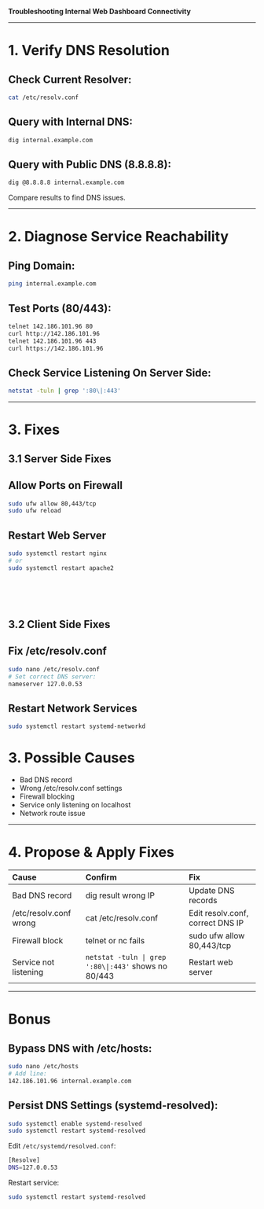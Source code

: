 **Troubleshooting Internal Web Dashboard Connectivity**

---

# 1. Verify DNS Resolution

## Check Current Resolver:
```bash
cat /etc/resolv.conf
```

## Query with Internal DNS:
```bash
dig internal.example.com
```

## Query with Public DNS (8.8.8.8):
```bash
dig @8.8.8.8 internal.example.com
```

Compare results to find DNS issues.

---

# 2. Diagnose Service Reachability

## Ping Domain:
```bash
ping internal.example.com
```

## Test Ports (80/443):
```bash
telnet 142.186.101.96 80
curl http://142.186.101.96
telnet 142.186.101.96 443
curl https://142.186.101.96
```

## Check Service Listening On Server Side:
```bash
netstat -tuln | grep ':80\|:443'
```

---
# 3. Fixes 

## 3.1 Server Side Fixes

## Allow Ports on Firewall
```bash
sudo ufw allow 80,443/tcp
sudo ufw reload
```

## Restart Web Server
```bash
sudo systemctl restart nginx
# or
sudo systemctl restart apache2
```


<br/><br/><br/>

## 3.2 Client Side Fixes

## Fix /etc/resolv.conf
```bash
sudo nano /etc/resolv.conf
# Set correct DNS server:
nameserver 127.0.0.53
```

## Restart Network Services
```bash
sudo systemctl restart systemd-networkd
```

# 3. Possible Causes
- Bad DNS record
- Wrong /etc/resolv.conf settings
- Firewall blocking
- Service only listening on localhost
- Network route issue


---

# 4. Propose & Apply Fixes

| Cause | Confirm | Fix |
|:----|:-----|:----|
| Bad DNS record | dig result wrong IP | Update DNS records|
| /etc/resolv.conf wrong | cat /etc/resolv.conf | Edit resolv.conf, correct DNS IP |
| Firewall block | telnet or nc fails | sudo ufw allow 80,443/tcp |
| Service not listening | `netstat -tuln \| grep ':80\\|:443'` shows no 80/443 | Restart web server |

---

# Bonus

## Bypass DNS with /etc/hosts:
```bash
sudo nano /etc/hosts
# Add line:
142.186.101.96 internal.example.com
```

## Persist DNS Settings (systemd-resolved):
```bash
sudo systemctl enable systemd-resolved
sudo systemctl restart systemd-resolved
```

Edit `/etc/systemd/resolved.conf`:
```bash
[Resolve]
DNS=127.0.0.53
```
Restart service:
```bash
sudo systemctl restart systemd-resolved
```

